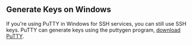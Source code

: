

## Generate Keys on Windows

If you're using PuTTY in Windows for SSH services, you can still use SSH keys. PuTTY can generate keys using the puttygen program, [download PuTTY](http://www.chiark.greenend.org.uk/~sgtatham/putty/).

